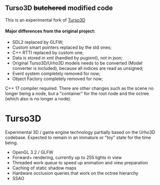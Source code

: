 ## Turso3D ~~butchered~~ modified code
This is an experimental fork of [Turso3D](https://github.com/cadaver/turso3d)

#### Major differences from the original project:
 - SDL2 replaced by GLFW;
 - Custom smart pointers replaced by the std ones;
 - C++ RTTI replaced by custom one;
 - Data is stored in xml (handled by pugixml), not in json;
 - Original Turso3D/Urho3D models needs to be converted (Model converter is included), because all indices are read as unsigned;
 - Event system completely removed for now;
 - Object Factory completely removed for now;

C++ 17 compiler required.
There are other changes such as the scene no longer being a node, but a "container" for the root node and the octree (which also is no longer a node).

# Turso3D

Experimental 3D / game engine technology partially based on the Urho3D codebase. Expected to remain in an immature or "toy" state for the time being.

- OpenGL 3.2 / GLFW
- Forward+ rendering, currently up to 255 lights in view
- Threaded work queue to speed up animation and view preparation
- Caching of static shadow maps
- Hardware occlusion queries that work on the octree hierarchy
- SSAO
